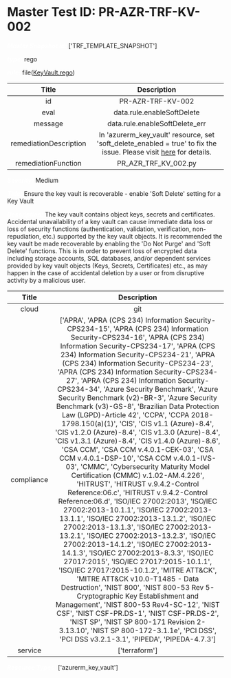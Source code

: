 



# Master Test ID: PR-AZR-TRF-KV-002


***<font color="white">Master Snapshot Id:</font>*** ['TRF_TEMPLATE_SNAPSHOT']

***<font color="white">type:</font>*** rego

***<font color="white">rule:</font>*** file([KeyVault.rego])  
  
  
  
  

|Title|Description|
| :---: | :---: |
|id|PR-AZR-TRF-KV-002|
|eval|data.rule.enableSoftDelete|
|message|data.rule.enableSoftDelete_err|
|remediationDescription|In 'azurerm_key_vault' resource, set 'soft_delete_enabled = true' to fix the issue. Please visit <a href='https://registry.terraform.io/providers/hashicorp/azurerm/latest/docs/resources/key_vault#purge_protection_enabled' target='_blank'>here</a> for details.|
|remediationFunction|PR_AZR_TRF_KV_002.py|


***<font color="white">Severity:</font>*** Medium

***<font color="white">Title:</font>*** Ensure the key vault is recoverable - enable 'Soft Delete' setting for a Key Vault

***<font color="white">Description:</font>*** The key vault contains object keys, secrets and certificates. Accidental unavailability of a key vault can cause immediate data loss or loss of security functions (authentication, validation, verification, non-repudiation, etc.) supported by the key vault objects. It is recommended the key vault be made recoverable by enabling the 'Do Not Purge' and 'Soft Delete' functions. This is in order to prevent loss of encrypted data including storage accounts, SQL databases, and/or dependent services provided by key vault objects (Keys, Secrets, Certificates) etc., as may happen in the case of accidental deletion by a user or from disruptive activity by a malicious user.  
  
  

|Title|Description|
| :---: | :---: |
|cloud|git|
|compliance|['APRA', 'APRA (CPS 234) Information Security-CPS234-15', 'APRA (CPS 234) Information Security-CPS234-16', 'APRA (CPS 234) Information Security-CPS234-17', 'APRA (CPS 234) Information Security-CPS234-21', 'APRA (CPS 234) Information Security-CPS234-23', 'APRA (CPS 234) Information Security-CPS234-27', 'APRA (CPS 234) Information Security-CPS234-34', 'Azure Security Benchmark', 'Azure Security Benchmark (v2)-BR-3', 'Azure Security Benchmark (v3)-GS-8', 'Brazilian Data Protection Law (LGPD)-Article 42', 'CCPA', 'CCPA 2018-1798.150(a)(1)', 'CIS', 'CIS v1.1 (Azure)-8.4', 'CIS v1.2.0 (Azure)-8.4', 'CIS v1.3.0 (Azure)-8.4', 'CIS v1.3.1 (Azure)-8.4', 'CIS v1.4.0 (Azure)-8.6', 'CSA CCM', 'CSA CCM v.4.0.1-CEK-03', 'CSA CCM v.4.0.1-DSP-10', 'CSA CCM v.4.0.1-IVS-03', 'CMMC', 'Cybersecurity Maturity Model Certification (CMMC) v.1.02-AM.4.226', 'HITRUST', 'HITRUST v.9.4.2-Control Reference:06.c', 'HITRUST v.9.4.2-Control Reference:06.d', 'ISO/IEC 27002:2013', 'ISO/IEC 27002:2013-10.1.1', 'ISO/IEC 27002:2013-13.1.1', 'ISO/IEC 27002:2013-13.1.2', 'ISO/IEC 27002:2013-13.1.3', 'ISO/IEC 27002:2013-13.2.1', 'ISO/IEC 27002:2013-13.2.3', 'ISO/IEC 27002:2013-14.1.2', 'ISO/IEC 27002:2013-14.1.3', 'ISO/IEC 27002:2013-8.3.3', 'ISO/IEC 27017:2015', 'ISO/IEC 27017:2015-10.1.1', 'ISO/IEC 27017:2015-10.1.2', 'MITRE ATT&CK', 'MITRE ATT&CK v10.0-T1485 - Data Destruction', 'NIST 800', 'NIST 800-53 Rev 5-Cryptographic Key Establishment and Management', 'NIST 800-53 Rev4-SC-12', 'NIST CSF', 'NIST CSF-PR.DS-1', 'NIST CSF-PR.DS-2', 'NIST SP', 'NIST SP 800-171 Revision 2-3.13.10', 'NIST SP 800-172-3.1.1e', 'PCI DSS', 'PCI DSS v3.2.1-3.1', 'PIPEDA', 'PIPEDA-4.7.3']|
|service|['terraform']|


***<font color="white">Resource Types:</font>*** ['azurerm_key_vault']


[KeyVault.rego]: https://github.com/prancer-io/prancer-compliance-test/tree/master/azure/terraform/KeyVault.rego
